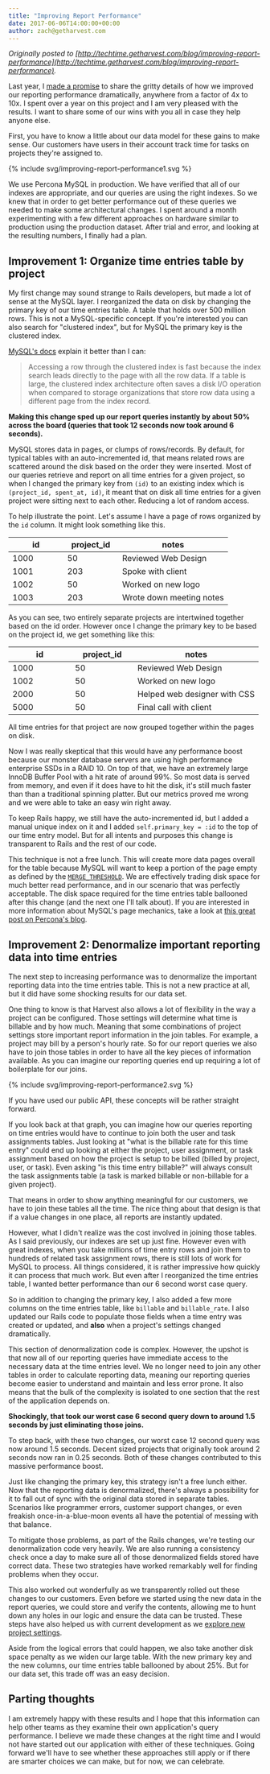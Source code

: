 ```yaml
---
title: "Improving Report Performance"
date: 2017-06-06T14:00:00+00:00
author: zach@getharvest.com
---
```


_Originally posted to [http://techtime.getharvest.com/blog/improving-report-performance](http://techtime.getharvest.com/blog/improving-report-performance)._

Last year, I [made a promise](https://www.getharvest.com/blog/2016/12/a-gift-of-time/) to share the gritty details of how we improved our reporting performance dramatically, anywhere from a factor of 4x to 10x. I spent over a year on this project and I am very pleased with the results. I want to share some of our wins with you all in case they help anyone else.

First, you have to know a little about our data model for these gains to make sense. Our customers have users in their account track time for tasks on projects they're assigned to.

{% include svg/improving-report-performance1.svg %}

We use Percona MySQL in production. We have verified that all of our indexes are appropriate, and our queries are using the right indexes. So we knew that in order to get better performance out of these queries we needed to make some architectural changes. I spent around a month experimenting with a few different approaches on hardware similar to production using the production dataset. After trial and error, and looking at the resulting numbers, I finally had a plan.

## Improvement 1: Organize time entries table by project

My first change may sound strange to Rails developers, but made a lot of sense at the MySQL layer. I reorganized the data on disk by changing the primary key of our time entries table. A table that holds over 500 million rows. This is not a MySQL-specific concept. If you're interested you can also search for "clustered index", but for MySQL the primary key is the clustered index.

[MySQL's docs](https://dev.mysql.com/doc/refman/5.7/en/innodb-index-types.html) explain it better than I can:

> Accessing a row through the clustered index is fast because the index search leads directly to the page with all the row data. If a table is large, the clustered index architecture often saves a disk I/O operation when compared to storage organizations that store row data using a different page from the index record.

**Making this change sped up our report queries instantly by about 50% across the board (queries that took 12 seconds now took around 6 seconds).**

MySQL stores data in pages, or clumps of rows/records. By default, for typical tables with an auto-incremented id, that means related rows are scattered around the disk based on the order they were inserted. Most of our queries retrieve and report on all time entries for a given project, so when I changed the primary key from `(id)` to an existing index which is `(project_id, spent_at, id)`, it meant that on disk all time entries for a given project were sitting next to each other. Reducing a lot of random access.

To help illustrate the point. Let's assume I have a page of rows organized by the `id` column. It might look something like this.

<table>
  <colgroup>
    <col width="25%" />
    <col width="25%" />
    <col width="50%" />
  </colgroup>
  <thead>
    <tr class="header">
      <th>id</th>
      <th>project_id</th>
      <th>notes</th>
    </tr>
  </thead>
  <tbody>
    <tr>
      <td>1000</td>
      <td>50</td>
      <td>Reviewed Web Design</td>
    </tr>
    <tr>
      <td>1001</td>
      <td>203</td>
      <td>Spoke with client</td>
    </tr>
    <tr>
      <td>1002</td>
      <td>50</td>
      <td>Worked on new logo</td>
    </tr>
    <tr>
      <td>1003</td>
      <td>203</td>
      <td>Wrote down meeting notes</td>
    </tr>
  </tbody>
</table>

As you can see, two entirely separate projects are intertwined together based on the id order. However once I change the primary key to be based on the project id, we get something like this:


<table>
  <colgroup>
    <col width="25%" />
    <col width="25%" />
    <col width="50%" />
  </colgroup>
  <thead>
    <tr class="header">
      <th>id</th>
      <th>project_id</th>
      <th>notes</th>
    </tr>
  </thead>
  <tbody>
    <tr>
      <td>1000</td>
      <td>50</td>
      <td>Reviewed Web Design</td>
    </tr>
    <tr>
      <td>1002</td>
      <td>50</td>
      <td>Worked on new logo</td>
    </tr>
    <tr>
      <td>2000</td>
      <td>50</td>
      <td>Helped web designer with CSS</td>
    </tr>
    <tr>
      <td>5000</td>
      <td>50</td>
      <td>Final call with client</td>
    </tr>
  </tbody>
</table>

All time entries for that project are now grouped together within the pages on disk.

Now I was really skeptical that this would have any performance boost because our monster database servers are using high performance enterprise SSDs in a RAID 10. On top of that, we have an extremely large InnoDB Buffer Pool with a hit rate of around 99%. So most data is served from memory, and even if it does have to hit the disk, it's still much faster than than a traditional spinning platter. But our metrics proved me wrong and we were able to take an easy win right away.

To keep Rails happy, we still have the auto-incremented id, but I added a manual unique index on it and I added `self.primary_key = :id` to the top of our time entry model. But for all intents and purposes this change is transparent to Rails and the rest of our code.

This technique is not a free lunch. This will create more data pages overall for the table because MySQL will want to keep a portion of the page empty as defined by the [`MERGE_THRESHOLD`](https://dev.mysql.com/doc/refman/5.7/en/index-page-merge-threshold.html). We are effectively trading disk space for much better read performance, and in our scenario that was perfectly acceptable. The disk space required for the time entries table ballooned after this change (and the next one I'll talk about). If you are interested in more information about MySQL's page mechanics, take a look at [this great post on Percona's blog](https://www.percona.com/blog/2017/04/10/innodb-page-merging-and-page-splitting/).

## Improvement 2: Denormalize important reporting data into time entries

The next step to increasing performance was to denormalize the important reporting data into the time entries table. This is not a new practice at all, but it did have some shocking results for our data set.

One thing to know is that Harvest also allows a lot of flexibility in the way a project can be configured. Those settings will determine what time is billable and by how much. Meaning that some combinations of project settings store important report information in the join tables. For example, a project may bill by a person's hourly rate. So for our report queries we also have to join those tables in order to have all the key pieces of information available. As you can imagine our reporting queries end up requiring a lot of boilerplate for our joins.

{% include svg/improving-report-performance2.svg %}

If you have used our public API, these concepts will be rather straight forward.

If you look back at that graph, you can imagine how our queries reporting on time entries would have to continue to join both the user and task assignments tables. Just looking at "what is the billable rate for this time entry" could end up looking at either the project, user assignment, or task assignment based on how the project is setup to be billed (billed by project, user, or task). Even asking "is this time entry billable?" will always consult the task assignments table (a task is marked billable or non-billable for a given project).

That means in order to show anything meaningful for our customers, we have to join these tables all the time. The nice thing about that design is that if a value changes in one place, all reports are instantly updated.

However, what I didn't realize was the cost involved in joining those tables. As I said previously, our indexes are set up just fine. However even with great indexes, when you take millions of time entry rows and join them to hundreds of related task assignment rows, there is still lots of work for MySQL to process. All things considered, it is rather impressive how quickly it can process that much work. But even after I reorganized the time entries table, I wanted better performance than our 6 second worst case query.

So in addition to changing the primary key, I also added a few more columns on the time entries table, like `billable` and `billable_rate`. I also updated our Rails code to populate those fields when a time entry was created or updated, and **also** when a project's settings changed dramatically.

This section of denormalization code is complex. However, the upshot is that now all of our reporting queries have immediate access to the necessary data at the time entries level. We no longer need to join any other tables in order to calculate reporting data, meaning our reporting queries become easier to understand and maintain and less error prone. It also means that the bulk of the complexity is isolated to one section that the rest of the application depends on.

**Shockingly, that took our worst case 6 second query down to around 1.5 seconds by just eliminating those joins.**

To step back, with these two changes, our worst case 12 second query was now around 1.5 seconds. Decent sized projects that originally took around 2 seconds now ran in 0.25 seconds. Both of these changes contributed to this massive performance boost.

Just like changing the primary key, this strategy isn't a free lunch either. Now that the reporting data is denormalized, there's always a possibility for it to fall out of sync with the original data stored in separate tables. Scenarios like programmer errors, customer support changes, or even freakish once-in-a-blue-moon events all have the potential of messing with that balance.

To mitigate those problems, as part of the Rails changes, we're testing our denormalization code very heavily. We are also running a consistency check once a day to make sure all of those denormalized fields stored have correct data. These two strategies have worked remarkably well for finding problems when they occur.

This also worked out wonderfully as we transparently rolled out these changes to our customers. Even before we started using the new data in the report queries, we could store and verify the contents, allowing me to hunt down any holes in our logic and ensure the data can be trusted. These steps have also helped us with current development as we [explore new project settings](https://www.getharvest.com/blog/2017/05/introducing-fixed-fee-projects/).

Aside from the logical errors that could happen, we also take another disk space penalty as we widen our large table. With the new primary key and the new columns, our time entries table ballooned by about 25%. But for our data set, this trade off was an easy decision.

## Parting thoughts ##

I am extremely happy with these results and I hope that this information can help other teams as they examine their own application's query performance. I believe we made these changes at the right time and I would not have started out our application with either of these techniques. Going forward we'll have to see whether these approaches still apply or if there are smarter choices we can make, but for now, we can celebrate.
